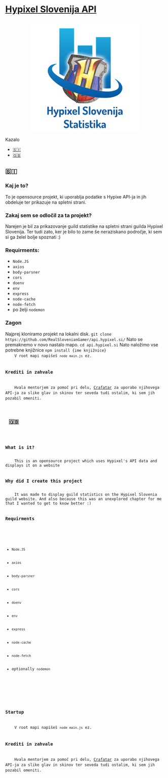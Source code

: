 # [Hypixel Slovenija API](http://stat.hypixel.si)
<p align="center">
  <img src="https://raw.githubusercontent.com/RealSloveniangamer/api.hypixel.si/main/project-logo.png" width="350" title="hover text"></img>
</p>
Kazalo
<ul>
  <a href="#si"><li>🇸🇮</li></a>
  <a href="#gb"><li>🇬🇧</li></a>
 </ul>
 <div id="si">
<h2> 🇸🇮 </h2>
  <h3>Kaj je to?</h3>
    To je opensource projekt, ki uporablja podatke s Hypixe API-ja in jih obdeluje ter prikazuje na spletni strani.
  <h3>Zakaj sem se odločil za ta projekt?</h3>
    Narejen je bil za prikazovanje guild statistike na spletni strani guilda Hypixel Slovenija. Ter tudi zato, ker je bilo to zame še neraziskano področje, ki sem si ga želel bolje spoznati :)
  <h3>Requirments:</h3>
    <ul>
      <li><code>Node.JS</code></li>
      <li><code>axios</code></li>
      <li><code>body-parsner</code></li>
      <li><code>cors</code></li>
      <li><code>doenv</code></li>
      <li><code>env</code></li>
      <li><code>express</code></li>
      <li><code>node-cache</code></li>
      <li><code>node-fetch</code></li>
      <li>po želji <code>nodemon</code></li>
    </ul>
  <h3>Zagon</h3>
    Najprej kloniramo projekt na lokalni disk. <code>git clone https://github.com/RealSlovenianGamer/api.hypixel.si/</code>
    Nato se premaknemo v novo nastalo mapo.
    <code>cd api.hypixel.si</code>
    Nato naložimo vse potrebne knjižnice
    <code>npm install {ime knjižnice}
    V root mapi napišeš <code>node main.js</code> ez.
  <h3>Krediti in zahvale</h3>
    Hvala mentorjem za pomoč pri delu, <a href="https://crafatar.com/">Crafatar</a> za uporabo njihovega API-ja za slike glav in skinov ter seveda tudi ostalim, ki sem jih pozabil omeniti.
</div>
<div id="gb">
<h2> 🇬🇧 </h2>
  <h3>What is it?</h3>
    This is an opensource project which uses Hypixel's API data and displays it on a website
  <h3>Why did I create this project</h3>
    It was made to display guild statistics on the Hypixel Slovenia guild website. And also because this was an unexplored chapter for me that I wanted to get to know better :)
  <h3>Requirments</h3>
    <ul>
      <li><code>Node.JS</code></li>
      <li><code>axios</code></li>
      <li><code>body-parsner</code></li>
      <li><code>cors</code></li>
      <li><code>doenv</code></li>
      <li><code>env</code></li>
      <li><code>express</code></li>
      <li><code>node-cache</code></li>
      <li><code>node-fetch</code></li>
      <li>optionally <code>nodemon</code></li>
    </ul>
  </div>
  <h3>Startup</h3>
    V root mapi napišeš <code>node main.js</code> ez.
  <h3>Krediti in zahvale</h3>
    Hvala mentorjem za pomoč pri delu, <a href="https://crafatar.com/">Crafatar</a> za uporabo njihovega API-ja za slike glav in skinov ter seveda tudi ostalim, ki sem jih pozabil omeniti.

